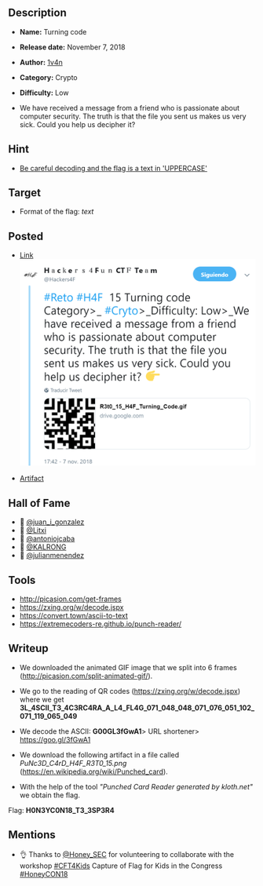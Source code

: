 ## Description

- **Name:** Turning code
- **Release date:** November 7, 2018
- **Author:** [1v4n](https://twitter.com/1r0Dm48O)
- **Category:** Crypto
- **Difficulty:** Low

- We have received a message from a friend who is passionate about computer security. The truth is that the file you sent us makes us very sick. Could you help us decipher it?

## Hint

-  [Be careful decoding and the flag is a  text in 'UPPERCASE'](https://twitter.com/Hackers4F/status/1060227203995189249)

## Target

- Format of the flag: *text*

## Posted

- [Link](https://twitter.com/Hackers4F/status/1060210931316207616)
![hackers4fun_reto_15_post_tw](./Reto_15_tw_post.png)

- [Artifact](https://goo.gl/gEGhhR)

## Hall of Fame

- 🥇 [@juan_i_gonzalez](https://twitter.com/juan_i_gonzalez)
- 🥈 [@Litxi](https://twitter.com/Litxi)
- 🥉 [@antoniojcaba](https://twitter.com/antoniojcaba)
- 📜 [@KALRONG](https://twitter.com/KALRONG)
- 🍪 [@julianmenendez](https://twitter.com/julianmenendez)

## Tools

- http://picasion.com/get-frames
- https://zxing.org/w/decode.jspx
- https://convert.town/ascii-to-text
- https://extremecoders-re.github.io/punch-reader/

## Writeup

- We downloaded the animated GIF image that we split into 6 frames (http://picasion.com/split-animated-gif/).

- We go to the reading of QR codes (https://zxing.org/w/decode.jspx) where we get
**3L_4SCII_T3_4C3RC4RA_A_L4_FL4G_071_048_048_071_076_051_102_071_119_065_049**
- We decode the ASCII:
**G00GL3fGwA1**> URL shortener> https://goo.gl/3fGwA1
- We download the following artifact in a file called *PuNc3D_C4rD_H4F_R3T0_15.png* (https://en.wikipedia.org/wiki/Punched_card).
- With the help of the tool *"Punched Card Reader generated by kloth.net"* we obtain the flag.

Flag: **H0N3YC0N18_T3_3SP3R4**

## Mentions

-  👌 Thanks to [@Honey_SEC](https://twitter.com/Honey_SEC) for volunteering to collaborate with the workshop [#CFT4Kids](https://twitter.com/hashtag/ctf4kids) Capture of Flag for Kids in the Congress [#HoneyCON18](https://twitter.com/hashtag/HoneyCON18)
